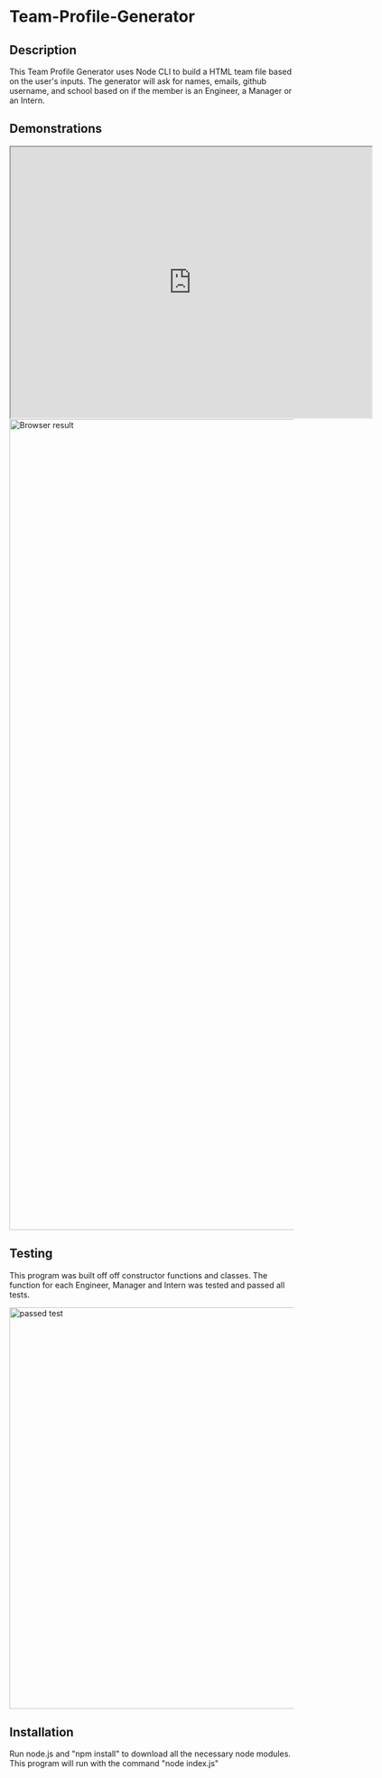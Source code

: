 
# Team-Profile-Generator


## Description
This Team Profile Generator uses Node CLI to build a HTML team file based on the user's inputs. The generator will ask for names, emails, github username, and school based on if the member is an Engineer, a Manager or an Intern.

## Demonstrations
<iframe src="https://drive.google.com/file/d/1PaZVo4pL7wvhZg_T2npe7SHSIc3T3FaY/preview" width="640" height="480"></iframe>

<img width="1436" alt="Browser result" src="https://user-images.githubusercontent.com/71652307/117847648-8c8b4f80-b250-11eb-938e-aa8487d7c410.png">

## Testing
This program was built off off constructor functions and classes. The function for each Engineer, Manager and Intern was tested and passed all tests.

<img width="711" alt="passed test" src="https://user-images.githubusercontent.com/71652307/117845874-edb22380-b24e-11eb-94ef-34ef0713251c.png">


## Installation
Run node.js and "npm install" to download all the necessary node modules. This program will run with the command "node index.js"
